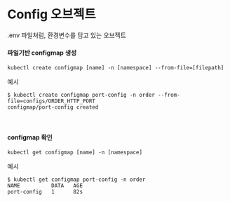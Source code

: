 # Config 오브젝트
.env 파일처럼, 환경변수를 담고 있는 오브젝트
<br>

#### 파일기반 configmap 생성

```
kubectl create configmap [name] -n [namespace] --from-file=[filepath]
```
예시
```
$ kubectl create configmap port-config -n order --from-file=configs/ORDER_HTTP_PORT
configmap/port-config created
```
<br>

#### configmap 확인
```
kubectl get configmap [name] -n [namespace]
```
예시
```
$ kubectl get configmap port-config -n order
NAME          DATA   AGE
port-config   1      82s
```